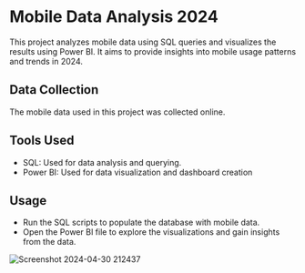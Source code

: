 # Mobile Data Analysis 2024
This project analyzes mobile data using SQL queries and visualizes the results using Power BI. It aims to provide insights into mobile usage patterns and trends in 2024.

## Data Collection
The mobile data used in this project was collected online.

## Tools Used
- SQL: Used for data analysis and querying.
- Power BI: Used for data visualization and dashboard creation
## Usage
- Run the SQL scripts to populate the database with mobile data.
- Open the Power BI file to explore the visualizations and gain insights from the data.

  
![Screenshot 2024-04-30 212437](https://github.com/Shalha-Mucha18/Mobile-Data-Analysis/assets/93482050/1480a7f1-20f7-423a-9caf-fd83744b8514)





